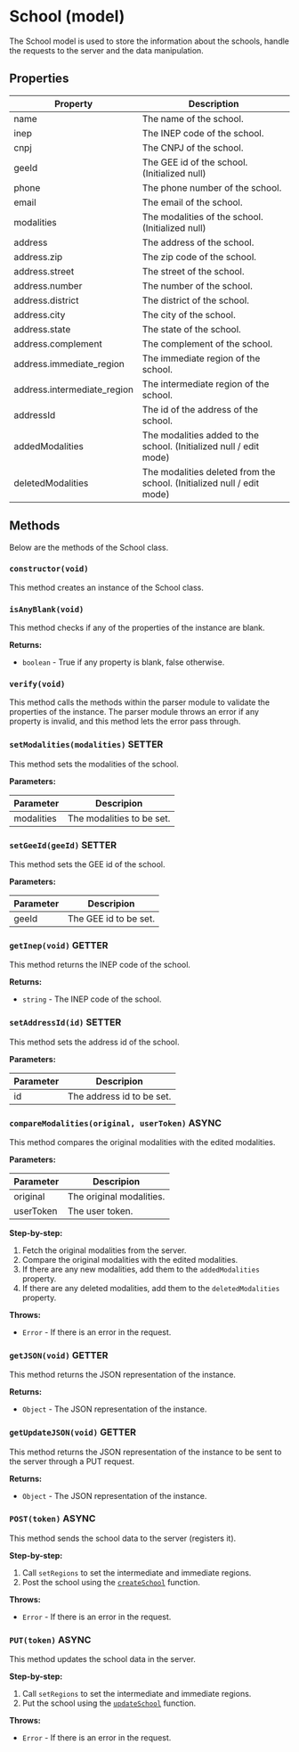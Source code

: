 # School (model)

The School model is used to store the information about the schools, handle the requests to the server and the data manipulation.

## Properties

| Property | Description | 
|----------|-------------|
| name     | The name of the school. |
| inep     | The INEP code of the school. |
| cnpj     | The CNPJ of the school. |
| geeId    | The GEE id of the school. (Initialized null) |
| phone    | The phone number of the school. |
| email    | The email of the school. |
| modalities | The modalities of the school. (Initialized null)|
| address  | The address of the school. |
| address.zip | The zip code of the school. |
| address.street | The street of the school. |
| address.number | The number of the school. |
| address.district | The district of the school. |
| address.city | The city of the school. |
| address.state | The state of the school. |
| address.complement | The complement of the school. |
| address.immediate_region | The immediate region of the school. |
| address.intermediate_region | The intermediate region of the school. |
| addressId | The id of the address of the school. |
| addedModalities | The modalities added to the school. (Initialized null / edit mode) |
| deletedModalities | The modalities deleted from the school. (Initialized null / edit mode)|

## Methods

Below are the methods of the School class.

### `constructor(void)`

This method creates an instance of the School class.

### `isAnyBlank(void)`

This method checks if any of the properties of the instance are blank.

**Returns:**

- `boolean` - True if any property is blank, false otherwise.

### `verify(void)`

This method calls the methods within the parser module to validate the properties of the instance. The parser module throws an error if any property is invalid, and this method lets the error pass through.

### `setModalities(modalities)` <Tag color='info'>SETTER</Tag>

This method sets the modalities of the school.

**Parameters:**

| Parameter | Descripion |
|-----------|------------|
| modalities | The modalities to be set. |


### `setGeeId(geeId)` <Tag color='info'>SETTER</Tag>

This method sets the GEE id of the school.

**Parameters:**

| Parameter | Descripion |
|-----------|------------|
| geeId | The GEE id to be set. |


### `getInep(void)` <Tag color='warning'>GETTER</Tag>

This method returns the INEP code of the school.

**Returns:**

- `string` - The INEP code of the school.

### `setAddressId(id)` <Tag color='info'>SETTER</Tag>

This method sets the address id of the school.

**Parameters:**

| Parameter | Descripion |
|-----------|------------|
| id | The address id to be set. |

### `compareModalities(original, userToken)` <Tag>ASYNC</Tag>

This method compares the original modalities with the edited modalities.

**Parameters:**

| Parameter | Descripion |
|-----------|------------|
| original | The original modalities. |
| userToken | The user token. |

**Step-by-step:**

1. Fetch the original modalities from the server.
2. Compare the original modalities with the edited modalities.
3. If there are any new modalities, add them to the `addedModalities` property.
4. If there are any deleted modalities, add them to the `deletedModalities` property.

**Throws:**

- `Error` - If there is an error in the request.

### `getJSON(void)` <Tag color='warning'>GETTER</Tag>

This method returns the JSON representation of the instance.

**Returns:**

- `Object` - The JSON representation of the instance.

### `getUpdateJSON(void)` <Tag color='warning'>GETTER</Tag>

This method returns the JSON representation of the instance to be sent to the server through a PUT request.

**Returns:**

- `Object` - The JSON representation of the instance.

### `POST(token)` <Tag>ASYNC</Tag>

This method sends the school data to the server (registers it).

**Step-by-step:**

1. Call `setRegions` to set the intermediate and immediate regions.
2. Post the school using the [`createSchool`](../modules/requests/school-requests.md) function.

**Throws:**

- `Error` - If there is an error in the request.

### `PUT(token)` <Tag>ASYNC</Tag>

This method updates the school data in the server.

**Step-by-step:**

1. Call `setRegions` to set the intermediate and immediate regions.
2. Put the school using the [`updateSchool`](../modules/requests/school-requests.md) function.

**Throws:**

- `Error` - If there is an error in the request.
